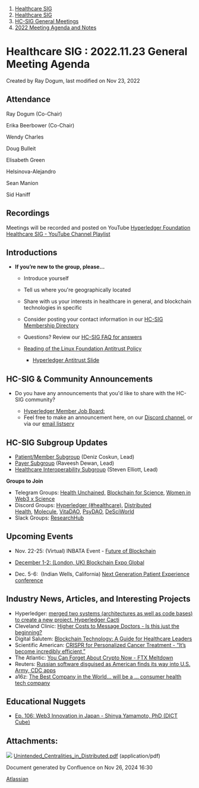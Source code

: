 1. [Healthcare SIG](index.html)
2. [Healthcare SIG](Healthcare-SIG_20545573.html)
3. [HC-SIG General Meetings](HC-SIG-General-Meetings_20545763.html)
4. [2022 Meeting Agenda and Notes](2022-Meeting-Agenda-and-Notes_20545742.html)

# Healthcare SIG : 2022.11.23 General Meeting Agenda

Created by Ray Dogum, last modified on Nov 23, 2022

## **Attendance**

Ray Dogum (Co-Chair)

Erika Beerbower (Co-Chair)

Wendy Charles

Doug Bulleit

Elisabeth Green

Helsinova-Alejandro

Sean Manion

Sid Haniff

## **Recordings**

Meetings will be recorded and posted on YouTube [Hyperledger Foundation Healthcare SIG - YouTube Channel Playlist](https://www.youtube.com/playlist?list=PL0MZ85B_96CHQN9cscCdW-LZwp5GAoPrH)

## **Introductions**

- **If you’re new to the group, please…**
  
  - Introduce yourself
  - Tell us where you're geographically located
  - Share with us your interests in healthcare in general, and blockchain technologies in specific
  - Consider posting your contact information in our [HC-SIG Membership Directory](https://lf-hyperledger.atlassian.net/wiki/display/HCSIG/Membership+Directory)
  - Questions? Review our [HC-SIG FAQ for answers](https://lf-hyperledger.atlassian.net/wiki/display/HCSIG/HC-SIG+FAQ)
  - [Reading of the Linux Foundation Antitrust Policy](https://www.linuxfoundation.org/antitrust-policy "https://www.linuxfoundation.org/antitrust-policy")
    
    - [Hyperledger Antitrust Slide](https://tinyurl.com/HL-antitrust-slide "https://tinyurl.com/HL-antitrust-slide")

## **HC-SIG &amp; Community Announcements**

- Do you have any announcements that you'd like to share with the HC-SIG community?
  
  - [Hyperledger Member Job Board:](https://www.hyperledger.org/about/jobs?utm_campaign=Hyperledger%20Monthly%20Newsletter%20&utm_medium=email&_hsmi=154551725&_hsenc=p2ANqtz-8uA1nQ5dbP40dPnt0wVlGw5AfdhtMgOhL06CyTts5ZBMpP04VWNOS4XMAgZ-fE4NScauC20wnL5ym-BAd6iiBjGZ_Tvw&utm_content=154551725&utm_source=hs_email)
  - Feel free to make an announcement here, on our [Discord channel](https://discord.gg/hyperledger), or via our [email listserv](https://lists.hyperledger.org/g/healthcare-sig)

## **HC-SIG Subgroup Updates**

- [Patient/Member Subgroup](https://lf-hyperledger.atlassian.net/wiki/display/HCSIG/HC-SIG+-+Patient+Subgroup) (Deniz Coskun, Lead)
- [Payer Subgroup](https://lf-hyperledger.atlassian.net/wiki/display/HCSIG/HC-SIG+-+Payer+Subgroup) (Raveesh Dewan, Lead)
- [Healthcare Interoperability Subgroup](https://lf-hyperledger.atlassian.net/wiki/display/HCSIG/HC-SIG+-+Healthcare+Interoperability+Subgroup) (Steven Elliott, Lead)

**Groups to Join**

- Telegram Groups: [Health Unchained,](https://t.me/healthunchained) [Blockchain for Science](https://t.me/BlockchainForScience), [Women in Web3 x Science](https://t.me/+Y6OzEBEnSaVkMTM8)
- Discord Groups: [Hyperledger (#healthcare)](https://discord.gg/hyperledger), [Distributed Health](https://discord.gg/WBeYqBJZ), [Molecule](https://discord.com/invite/uAGW7K4hQU), [VitaDAO](https://discord.com/invite/3S3ftnmZYD), [PsyDAO](https://discord.com/invite/z6Hscwh5Ge), [DeSciWorld](https://discord.com/invite/jnEUqVH8xv)
- Slack Groups: [ResearchHub](https://researchhub-community.slack.com/join/shared_invite/zt-oytw02om-w1cQc2Kcjs7vg3tZHqt9Ww#/shared-invite/email)

## **Upcoming Events**

- Nov. 22-25: (Virtual) INBATA Event - [Future of Blockchain](https://inatba.org/idbw/)
  
- [December 1-2: (London, UK) Blockchain Expo Global](https://bit.ly/3axxMdV)
- Dec. 5-6:  (Indian Wells, California) [Next Generation Patient Experience conference](https://patientexperience.wbresearch.com/)

## **Industry News, Articles, and Interesting Projects**

- Hyperledger: [merged two systems (architectures as well as code bases) to create a new project. Hyperledger Cacti](https://www.hyperledger.org/blog/2022/11/07/introducing-hyperledger-cacti-a-multi-faceted-pluggable-interoperability-framework)
- Cleveland Clinic: [Higher Costs to Message Doctors - Is this just the beginning?](https://www.cleveland.com/healthfit/2022/11/cleveland-clinic-could-be-part-of-trend-of-hospitals-charging-for-some-patient-messages.html)
- Digital Salutem: [Blockchain Technology: A Guide for Healthcare Leaders](https://digitalsalutem.com/blockchain-technology/)
- Scientific American: [CRISPR for Personalized Cancer Treatment - “It’s become incredibly efficient,”](https://www.scientificamerican.com/article/in-first-scientists-use-crispr-for-personalized-cancer-treatment/)
- The Atlantic: [You Can Forget About Crypto Now - FTX Meltdown](https://www.theatlantic.com/technology/archive/2022/11/sam-bankman-fried-bankruptcy-crypto-ftx/672104/)
- Reuters: [Russian software disguised as American finds its way into U.S. Army, CDC apps](https://www.reuters.com/technology/exclusive-russian-software-disguised-american-finds-its-way-into-us-army-cdc-2022-11-14/)
- a16z: [The Best Company in the World... will be a ... consumer health tech company](https://a16z.com/2022/11/11/the-biggest-company-in-the-world/)

## **Educational Nuggets**

- [Ep. 106: Web3 Innovation in Japan - Shinya Yamamoto, PhD (DICT Cube)](https://open.spotify.com/episode/6AnW6yU2dkFMXhnznXn17E)

## Attachments:

![](images/icons/bullet_blue.gif) [Unintended\_Centralities\_in\_Distributed.pdf](attachments/20557148/20564074.pdf) (application/pdf)

Document generated by Confluence on Nov 26, 2024 16:30

[Atlassian](http://www.atlassian.com/)
